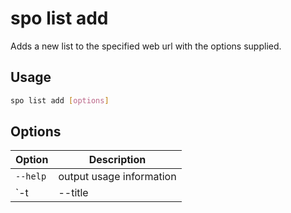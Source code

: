 # spo list add

Adds a new list to the specified web url with the options supplied.

## Usage

```sh
spo list add [options]
```

## Options

Option|Description
------|-----------
`--help`|output usage information
`-t|--title <title>`|Title of the list to add
`--baseTemplate <baseTemplate>`|The list definition type on which the list is based. Allowed values `Announcements|Contacts|CustomGrid|DataSources|DiscussionBoard|DocumentLibrary|Events|GanttTasks|GenericList|IssuesTracking|Links|NoCodeWorkflows|PictureLibrary|Survey|Tasks|WebPageLibrary|WorkflowHistory|WorkflowProcess|XmlForm`. Default GenericList
`-u|--webUrl <webUrl>`|URL of the site where the list should be added
`--description [description]`|The description for the list
`--templateFeatureId [templateFeatureId]`|The globally unique identifier (GUID) of a template feature that is associated with the list
`--schemaXml [schemaXml]`|The schema in Collaborative Application Markup Language (CAML) schemas that defines the list
`--allowDeletion [allowDeletion]`|Boolean value specifying whether the list can be deleted. Valid values are true|false
`--allowEveryoneViewItems [allowEveryoneViewItems]`|Boolean value specifying whether everyone can view documents in the documentlibrary or attachments to items in the list. Valid values are true|false
`--allowMultiResponses [allowMultiResponses]`|Boolean value specifying whether users are allowed to give multiple responses to the survey. Valid values are true|false
`--contentTypesEnabled [contentTypesEnabled]`|Boolean value specifying whether content types are enabled for the list. Valid values are true|false
`--crawlNonDefaultViews [crawlNonDefaultViews]`|Boolean value specifying whether to crawl non default views. Valid values are true|false
`--defaultContentApprovalWorkflowId [defaultContentApprovalWorkflowId]`|Value that specifies the default workflow identifier for content approval onthe list (GUID)
`--defaultDisplayFormUrl [defaultDisplayFormUrl]`|Value that specifies the location of the default display form for the list
`--defaultEditFormUrl [defaultEditFormUrl]`|Value that specifies the URL of the edit form to use for list items in the list
`--direction [direction]`|Value that specifies the reading order of the list. Valid values are NONE|LTR|RTL
`--disableGridEditing [disableGridEditing]`|Property for assigning or retrieving grid editing on the list. Valid values are true|false
`--draftVersionVisibility [draftVersionVisibility]`|Value that specifies the minimum permission required to view minor versions and drafts within the list. Allowed values Reader|Author|Approver. Default Reader
`--emailAlias [emailAlias]`|If e-mail notification is enabled, gets or sets the e-mail address to use tonotify to the owner of an item when an assignment has changed or the item has been updated.
`--enableAssignToEmail [enableAssignToEmail]`|Boolean value specifying whether e-mail notification is enabled for the list. Valid values are true|false
`--enableAttachments [enableAttachments]`|Boolean value that specifies whether attachments can be added to items in the list. Valid values are true|false
`--enableDeployWithDependentList [enableDeployWithDependentList]`|Boolean value that specifies whether the list can be deployed with a dependent list. Valid values are true|false
`--enableFolderCreation [enableFolderCreation]`|Boolean value that specifies whether folders can be created for the list. Valid values are true|false
`--enableMinorVersions [enableMinorVersions]`|Boolean value that specifies whether minor versions are enabled when versioning is enabled for the document library. Valid values are true|false
`--enableModeration [enableModeration]`|Boolean value that specifies whether Content Approval is enabled for the list. Valid values are true|false
`--enablePeopleSelector [enablePeopleSelector]`|Enable user selector on event list. Valid values are true|false
`--enableResourceSelector [enableResourceSelector]`|Enables resource selector on an event list. Valid values are true|false
`--enableSchemaCaching [enableSchemaCaching]`|Boolean value specifying whether schema caching is enabled for the list. Valid values are true|false
`--enableSyndication [enableSyndication]`|Boolean value that specifies whether RSS syndication is enabled for the list. Valid values are true|false
`--enableThrottling [enableThrottling]`|Indicates whether throttling for this list is enabled or not. Valid values are true|false
`--enableVersioning [enableVersioning]`|Boolean value that specifies whether versioning is enabled for the document library. Valid values are true|false
`--enforceDataValidation [enforceDataValidation]`|Value that indicates whether certain field properties are enforced when an item is added or updated. Valid values are true|false
`--excludeFromOfflineClient [excludeFromOfflineClient]`|Value that indicates whether the list should be downloaded to the client during offline synchronization. Valid values are true|false
`--fetchPropertyBagForListView [fetchPropertyBagForListView]`|Specifies whether property bag information, as part of the list schema JSON,is retrieved when the list is being rendered on the client. Valid values are true|false
`--followable [followable]`|Can a list be followed in an activity feed?. Valid values are true|false
`--forceCheckout [forceCheckout]`|Boolean value that specifies whether forced checkout is enabled for the document library. Valid values are true|false
`--forceDefaultContentType [forceDefaultContentType]`|Specifies whether we want to return the default Document root content type. Valid values are true|false
`--hidden [hidden]`|Boolean value that specifies whether the list is hidden. Valid values are true|false
`-o, --output [output]`|Output type. `json|text`. Default `text`
`--verbose`|Runs command with verbose logging
`--debug`|Runs command with debug logging

!!! important
    Before using this command, connect to a SharePoint Online site, using the [spo connect](../connect.md) command.

## Remarks

To add a new list to a site, you have to first connect to a SharePoint Online site using the [spo connect](../connect.md) command, eg. `spo connect https://contoso.sharepoint.com`.

## Examples

Add a new list with Title _List1_ with BaseTemplate _GenericList_ located in site _https://contoso.sharepoint.com/sites/project-x_

```sh
spo list add --title 'List1' --baseTemplate GenericList --webUrl https://contoso.sharepoint.com/sites/project-x
```

Add a new list with title _List1_ with BaseTemplate _GenericList_ templateFeatureId _00bfea71-de22-43b2-a848-c05709900100_ located in site _https://contoso.sharepoint.com/sites/project-x_ with custom schemaXml

```sh
spo list add --title 'List1' --baseTemplate GenericList --templateFeatureId _00bfea71-de22-43b2-a848-c05709900100_ --webUrl https://contoso.sharepoint.com/sites/project-x --schemaXml '<List xmlns:ows="Microsoft SharePoint" Title="List1" FolderCreation="FALSE" Direction="$Resources:Direction;" Url="Lists/List1" BaseType="0" xmlns="http://schemas.microsoft.com/sharepoint/"><MetaData><ContentTypes><ContentTypeRef ID="0x01"><Folder TargetName="Item" /></ContentTypeRef><ContentTypeRef ID="0x0120" /></ContentTypes><Fields><Field ID="{fa564e0f-0c70-4ab9-b863-0177e6ddd247}" Type="Text" Name="Title" DisplayName="$Resources:core,Title;" Required="TRUE" SourceID="http://schemas.microsoft.com/sharepoint/v3" StaticName="Title" MaxLength="255" /></Fields><Views><View BaseViewID="0" Type="HTML" MobileView="TRUE" TabularView="FALSE"><Toolbar Type="Standard" /><XslLink Default="TRUE">main.xsl</XslLink><RowLimit Paged="TRUE">30</RowLimit><ViewFields><FieldRef Name="LinkTitleNoMenu"></FieldRef></ViewFields><Query><OrderBy><FieldRef Name="Modified" Ascending="FALSE"></FieldRef></OrderBy></Query><ParameterBindings><ParameterBinding Name="AddNewAnnouncement" Location="Resource(wss,addnewitem)" /><ParameterBinding Name="NoAnnouncements" Location="Resource(wss,noXinviewofY_LIST)" /><ParameterBinding Name="NoAnnouncementsHowTo" Location="Resource(wss,noXinviewofY_ONET_HOME)" /></ParameterBindings></View><View BaseViewID="1" Type="HTML" WebPartZoneID="Main" DisplayName="$Resources:core,objectiv_schema_mwsidcamlidC24;" DefaultView="TRUE" MobileView="TRUE" MobileDefaultView="TRUE" SetupPath="pages\viewpage.aspx" ImageUrl="/_layouts/15/images/generic.png?rev=23" Url="AllItems.aspx"><Toolbar Type="Standard" /><XslLink Default="TRUE">main.xsl</XslLink><JSLink>clienttemplates.js</JSLink><RowLimit Paged="TRUE">30</RowLimit><ViewFields><FieldRef Name="LinkTitle"></FieldRef></ViewFields><Query><OrderBy><FieldRef Name="ID"></FieldRef></OrderBy></Query><ParameterBindings><ParameterBinding Name="NoAnnouncements" Location="Resource(wss,noXinviewofY_LIST)" /><ParameterBinding Name="NoAnnouncementsHowTo" Location="Resource(wss,noXinviewofY_DEFAULT)" /></ParameterBindings></View></Views><Forms><Form Type="DisplayForm" Url="DispForm.aspx" SetupPath="pages\form.aspx" WebPartZoneID="Main" /><Form Type="EditForm" Url="EditForm.aspx" SetupPath="pages\form.aspx" WebPartZoneID="Main" /><Form Type="NewForm" Url="NewForm.aspx" SetupPath="pages\form.aspx" WebPartZoneID="Main" /></Forms></MetaData></List>'
```

## More information

- List REST API resources: [https://msdn.microsoft.com/en-us/library/office/dn531433.aspx#bk_ListEndpoint](https://msdn.microsoft.com/en-us/library/office/dn531433.aspx#bk_ListEndpoint)